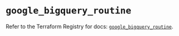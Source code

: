 # `google_bigquery_routine`

Refer to the Terraform Registry for docs: [`google_bigquery_routine`](https://registry.terraform.io/providers/hashicorp/google-beta/6.35.0/docs/resources/google_bigquery_routine).
